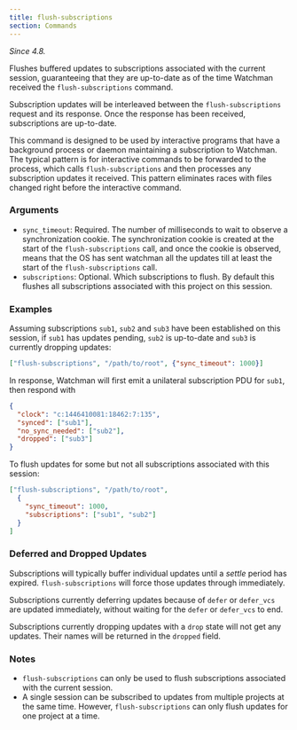 ```yaml
---
title: flush-subscriptions
section: Commands
---
```


*Since 4.8.*

Flushes buffered updates to subscriptions associated with the current
session, guaranteeing that they are up-to-date as of the time Watchman
received the `flush-subscriptions` command.

Subscription updates will be interleaved between the `flush-subscriptions`
request and its response. Once the response has been received, subscriptions are
up-to-date.

This command is designed to be used by interactive programs that have a
background process or daemon maintaining a subscription to Watchman. The typical
pattern is for interactive commands to be forwarded to the process, which calls
`flush-subscriptions` and then processes any subscription updates it received.
This pattern eliminates races with files changed right before the interactive
command.

### Arguments

* `sync_timeout`: Required. The number of milliseconds to wait to observe a
  synchronization cookie. The synchronization cookie is created at the start of
  the `flush-subscriptions` call, and once the cookie is observed, means that
  the OS has sent watchman all the updates till at least the start of the
  `flush-subscriptions` call.
* `subscriptions`: Optional. Which subscriptions to flush. By default this
  flushes all subscriptions associated with this project on this session.

### Examples

Assuming subscriptions `sub1`, `sub2` and `sub3` have been established on this
session, if `sub1` has updates pending, `sub2` is up-to-date and `sub3` is
currently dropping updates:

~~~json
["flush-subscriptions", "/path/to/root", {"sync_timeout": 1000}]
~~~

In response, Watchman will first emit a unilateral subscription PDU for `sub1`,
then respond with

~~~json
{
  "clock": "c:1446410081:18462:7:135",
  "synced": ["sub1"],
  "no_sync_needed": ["sub2"],
  "dropped": ["sub3"]
}
~~~

To flush updates for some but not all subscriptions associated with this
session:

~~~json
["flush-subscriptions", "/path/to/root",
  {
    "sync_timeout": 1000,
    "subscriptions": ["sub1", "sub2"]
  }
]
~~~

### Deferred and Dropped Updates

Subscriptions will typically buffer individual updates until a *settle* period
has expired. `flush-subscriptions` will force those updates through immediately.

Subscriptions currently deferring updates because of `defer` or `defer_vcs`
are updated immediately, without waiting for the `defer` or `defer_vcs` to
end.

Subscriptions currently dropping updates with a `drop` state will not get any
updates. Their names will be returned in the `dropped` field.

### Notes

* `flush-subscriptions` can only be used to flush subscriptions associated with
  the current session.
* A single session can be subscribed to updates from multiple projects at the
  same time. However, `flush-subscriptions` can only flush updates for one
  project at a time.

